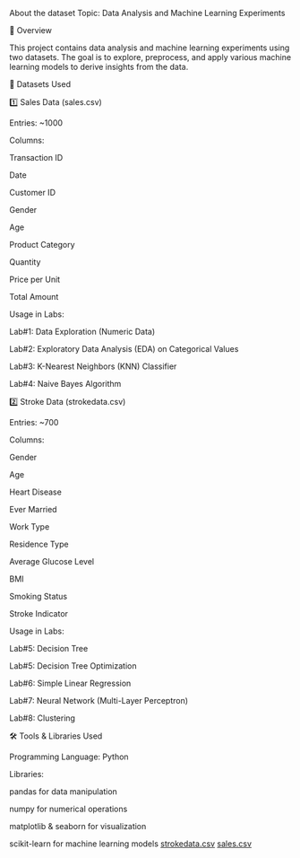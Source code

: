 About the dataset 
Topic: Data Analysis and Machine Learning Experiments

📌 Overview

This project contains data analysis and machine learning experiments using two datasets. The goal is to explore, preprocess, and apply various machine learning models to derive insights from the data.

📂 Datasets Used

1️⃣ Sales Data (sales.csv)

Entries: ~1000

Columns:

Transaction ID

Date

Customer ID

Gender

Age

Product Category

Quantity

Price per Unit

Total Amount

Usage in Labs:

Lab#1: Data Exploration (Numeric Data)

Lab#2: Exploratory Data Analysis (EDA) on Categorical Values

Lab#3: K-Nearest Neighbors (KNN) Classifier

Lab#4: Naive Bayes Algorithm

2️⃣ Stroke Data (strokedata.csv)

Entries: ~700

Columns:

Gender

Age

Heart Disease

Ever Married

Work Type

Residence Type

Average Glucose Level

BMI

Smoking Status

Stroke Indicator

Usage in Labs:

Lab#5: Decision Tree

Lab#5: Decision Tree Optimization

Lab#6: Simple Linear Regression

Lab#7: Neural Network (Multi-Layer Perceptron)

Lab#8: Clustering

🛠️ Tools & Libraries Used

Programming Language: Python

Libraries:

pandas for data manipulation

numpy for numerical operations

matplotlib & seaborn for visualization

scikit-learn for machine learning models
[strokedata.csv](https://github.com/user-attachments/files/19199202/strokedata.csv)
[sales.csv](https://github.com/user-attachments/files/19199193/sales.csv)
